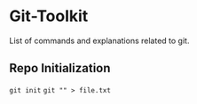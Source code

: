 # Git-Toolkit
List of commands and explanations related to git.

## Repo Initialization
` git init `
` git "" > file.txt `
